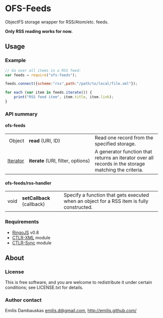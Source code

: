 # OFS-Feeds 

ObjectFS storage wrapper for RSS/Atom/etc. feeds.

**Only RSS reading works for now.**

## Usage

### Example

```javascript
// Go over all items in a RSS feed:
var feeds = require("ofs-feeds");

feeds.connect({scheme:"rss",path:"/path/to/local/file.xml"});

for each (var item in feeds.iterate()) {
    print("RSS feed item", item.title, item.link);
}
```

### API summary

#### ofs-feeds

<table><tbody>
<tr><td align="right">Object</td>
    <td><b>read</b> (URI, ID)</td>
    <td>Read one record from the specified storage.</td></tr>
<tr><td align="right"><a href="https://developer.mozilla.org/en/JavaScript/Guide/Iterators_and_Generators">Iterator</a></td>
    <td nowrap="nowrap"><b>iterate</b> (URI, filter, options)</td>
    <td>A generator function that returns an iterator over all records in the storage matching the criteria.</td></tr>
</tbody></table>


#### ofs-feeds/rss-handler

<table><tbody>
<tr><td align="right">void</td>
    <td><b>setCallback</b> (callback)</td>
    <td>Specify a function that gets executed when an object for a RSS item is fully constructed.</td></tr>
</tbody></table>

### Requirements

- [RingoJS](http://ringojs.org/) v0.8
- [CTLR-XML](https://github.com/emilis/ctlr-xml) module
- [CTLR-Sync](https://github.com/emilis/ctlr-sync) module

## About

### License

This is free software, and you are welcome to redistribute it under certain conditions; see LICENSE.txt for details.

### Author contact

Emilis Dambauskas <emilis.d@gmail.com>, <http://emilis.github.com/>



